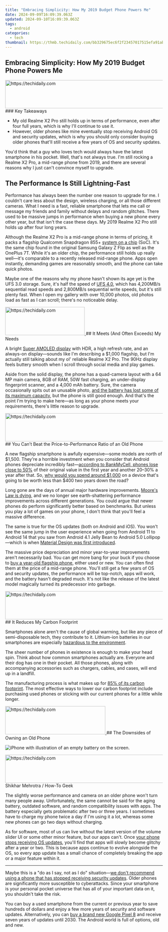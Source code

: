 ```yaml
---
title: "Embracing Simplicity: How My 2019 Budget Phone Powers Me"
date: 2024-09-09T16:09:39.063Z
updated: 2024-09-10T16:09:39.063Z
tags:
  - android
categories:
  - tech
thumbnail: https://thmb.techidaily.com/bb329675ec6f2f23457017515efa91abef31819e6a3a7e2a32d3770666fdecc3.jpg
---
```


## Embracing Simplicity: How My 2019 Budget Phone Powers Me

<!-- affiliate ads begin -->
<a href="https://appsumo.8odi.net/c/5597632/2129741/7443" target="_top" id="2129741">
  <img src="//a.impactradius-go.com/display-ad/7443-2129741" border="0" alt="https://techidaily.com" width="728" height="90"/>
</a>
<img height="0" width="0" src="https://appsumo.8odi.net/i/5597632/2129741/7443" style="position:absolute;visibility:hidden;" border="0" />
<!-- affiliate ads end -->
### Key Takeaways

* My old Realme X2 Pro still holds up in terms of performance, even after four full years, which is why I'll continue to use it.
* However, older phones like mine eventually stop receiving Android OS and security updates, which is why you should only consider buying older phones that'll still receive a few years of OS and security updates.

 You'd think that a guy who loves tech would always have the latest smartphone in his pocket. Well, that's not always true. I'm still rocking a Realme X2 Pro, a mid-range phone from 2019, and there are several reasons why I just can't convince myself to upgrade.

##  The Performance Is Still Lightning-Fast

 Performance has always been the number one reason to upgrade for me. I couldn't care less about the design, wireless charging, or all those different cameras. What I need is a fast, reliable smartphone that lets me call or message my friends and family without delays and random glitches. There used to be massive jumps in performance when buying a new phone every other year, but that isn't the case these days. My 2019 Realme X2 Pro still holds up after four long years.

 Although the Realme X2 Pro is a mid-range phone in terms of pricing, it packs a flagship Qualcomm Snapdragon 855+ [system on a chip](https://screen-activity-recording.techidaily.com/new-discovering-win11s-finest-screen-grabbers-for-2024/) (SoC). It's the same chip found in the original Samsung Galaxy Z Flip as well as the OnePlus 7T. While it's an older chip, the performance still holds up really well—it's comparable to a recently released mid-range phone. Apps open instantly, demanding games are reasonably smooth, and the phone can take quick photos.

 Maybe one of the reasons why my phone hasn't shown its age yet is the UFS 3.0 storage. Sure, it's half the speed of [UFS 4.0](https://screen-mirroring-recording.techidaily.com/best-practices-for-livestreaming-and-archiving-sports-events-for-2024/), which has 4,200MB/s sequential read speeds and 2,800MB/s sequential write speeds, but it's still plenty fast. When I open my gallery with over 10,000 photos, old photos load as fast as I can scroll; there's no noticeable delay.

<!-- affiliate ads begin -->
<a href="https://25home.pxf.io/c/5597632/2123473/16836" target="_top" id="2123473">
  <img src="//a.impactradius-go.com/display-ad/16836-2123473" border="0" alt="https://techidaily.com" width="254" height="90"/>
</a>
<img height="0" width="0" src="https://25home.pxf.io/i/5597632/2123473/16836" style="position:absolute;visibility:hidden;" border="0" />
<!-- affiliate ads end -->
##  It Meets (And Often Exceeds) My Needs

 A bright [Super AMOLED display](https://fox-http.techidaily.com/2024-approved-lightning-fast-windowed-photo-reader-for-win11/) with HDR, a high refresh rate, and an always-on display—sounds like I'm describing a $1,000 flagship, but I'm actually still talking about my ol' reliable Realme X2 Pro. The 90Hz display feels buttery smooth when I scroll through social media and play games.

 Aside from the solid display, the phone has a quad-camera layout with a 64 MP main camera, 8GB of RAM, 50W fast charging, an under-display fingerprint scanner, and a 4,000 mAh battery. Sure, the camera occasionally spits out an unusable photo, [and the battery has lost some of its maximum capacity](https://hardware-updates.techidaily.com/installing-intels-management-engine-drivers-on-windows-11817-complete-tutorial/), but the phone is still good enough. And that's the point I'm trying to make here—as long as your phone meets your requirements, there's little reason to upgrade.

<!-- affiliate ads begin -->
<a href="https://ephamedtechinc.pxf.io/c/5597632/2123511/26400" target="_top" id="2123511">
  <img src="//a.impactradius-go.com/display-ad/26400-2123511" border="0" alt="https://techidaily.com" width="728" height="90"/>
</a>
<img height="0" width="0" src="https://ephamedtechinc.pxf.io/i/5597632/2123511/26400" style="position:absolute;visibility:hidden;" border="0" />
<!-- affiliate ads end -->
##  You Can’t Beat the Price-to-Performance Ratio of an Old Phone

 A new flagship smartphone is awfully expensive—some models are north of $1,500\. They're a horrible investment when you consider that Android phones depreciate incredibly fast—[according to BankMyCell, phones lose close to 50%](https://www.bankmycell.com/blog/cell-phone-depreciation-report-2019-2020/#1) of their original value in the first year and another 20–30% a year after that. So, [why would you spend around $1,000](https://extra-hints.techidaily.com/browsing-woes-solve-the-black-screen-mystery-on-chromesafari-facebook-live/) on a device that's going to be worth less than $400 two years down the road?

 Long gone are the days of annual major hardware improvements. [Moore's Law is dying](https://blog-min.techidaily.com/how-to-remove-google-frp-lock-on-huawei-by-drfone-android-unlock-remove-google-frp/), and we no longer see earth-shattering performance improvements across different generations. You could argue that newer phones do perform significantly better based on benchmarks. But unless you play a lot of games on your phone, I don't think that you'll feel a massive difference.

 The same is true for the OS updates (both on Android and iOS). You won't see the same jump in the user experience when going from Android 11 to Android 14 that you saw from Android 4.1 Jelly Bean to Android 5.0 Lollipop—which is when [Material Design was first introduced](https://os-tips.techidaily.com/how-does-mms-work-step-by-step-tutorial-for-turning-on-rich-media-sending-in-your-phone/).

 The massive price depreciation and minor year-to-year improvements aren't necessarily bad. You can get more bang for your buck if you choose to [buy a year-old flagship phone](https://ai-vdieo-software.techidaily.com/new-the-ultimate-guide-to-video-collage-apps-for-iphone-and-ipad/), either used or new. You can often find them at the price of a mid-range phone. You'll still get a few years of OS and security updates, the performance will be top-notch, apps will work, and the battery hasn't degraded much. It's not like the release of the latest model magically turned its predecessor into garbage.

<!-- affiliate ads begin -->
<a href="https://ephamedtechinc.pxf.io/c/5597632/2137215/26400" target="_top" id="2137215">
  <img src="//a.impactradius-go.com/display-ad/26400-2137215" border="0" alt="https://techidaily.com" width="728" height="90"/>
</a>
<img height="0" width="0" src="https://ephamedtechinc.pxf.io/i/5597632/2137215/26400" style="position:absolute;visibility:hidden;" border="0" />
<!-- affiliate ads end -->
##  It Reduces My Carbon Footprint

 Smartphones alone aren't the cause of global warming, but like any piece of semi-disposable tech, they contribute to it. Lithium-ion batteries in our smartphones are especially [hazardous to the environment](https://www.instituteforenergyresearch.org/renewable/environmental-impacts-of-lithium-ion-batteries/).

 The sheer number of phones in existence is enough to make your head spin. Think about how common smartphones actually are. Everyone and their dog has one in their pocket. All those phones, along with accompanying accessories such as chargers, cables, and cases, will end up in a landfill.

 The manufacturing process is what makes up for [85% of its carbon footprint](https://www.fairplanet.org/story/smartphone-pollution-electronic-waste/). The most effective ways to lower our carbon footprint include purchasing used phones or sticking with our current phones for a little while longer.

<!-- affiliate ads begin -->
<a href="https://aligracehair.sjv.io/c/5597632/2135415/19272" target="_top" id="2135415">
  <img src="//a.impactradius-go.com/display-ad/19272-2135415" border="0" alt="https://techidaily.com" width="320" height="90"/>
</a>
<img height="0" width="0" src="https://aligracehair.sjv.io/i/5597632/2135415/19272" style="position:absolute;visibility:hidden;" border="0" />
<!-- affiliate ads end -->
##  The Downsides of Owning an Old Phone

![iPhone with illustration of an empty battery on the screen.](https://static1.howtogeekimages.com/wordpress/wp-content/uploads/2023/08/fix-battery-drain-issues-on-iphone.jpg) 

<!-- affiliate ads begin -->
<a href="https://appsumo.8odi.net/c/5597632/2130875/7443" target="_top" id="2130875">
  <img src="//a.impactradius-go.com/display-ad/7443-2130875" border="0" alt="https://techidaily.com" width="728" height="90"/>
</a>
<img height="0" width="0" src="https://appsumo.8odi.net/i/5597632/2130875/7443" style="position:absolute;visibility:hidden;" border="0" />
<!-- affiliate ads end -->
Shikhar Mehrotra / How-To Geek

 The slightly worse performance and camera on an older phone won't turn many people away. Unfortunately, the same cannot be said for the aging battery, outdated software, and random compatibility issues with apps. The battery especially gets problematic after two or three years. I sometimes have to charge my phone twice a day if I'm using it a lot, whereas some new phones can go two days without charging.

 As for software, most of us can live without the latest version of the volume slider UI or some other minor feature, but our apps can't. Once [your phone stops receiving OS updates](https://activate-lock.techidaily.com/how-to-delete-icloud-account-with-or-without-password-from-your-iphone-se-2022windowsmac-by-drfone-ios/), you'll find that apps will slowly become glitchy after a year or two. This is because apps continue to evolve alongside the OS, so every app update has a small chance of completely breaking the app or a major feature within it.

---

 Maybe this is a "do as I say, not as I do" situation—[we don't recommend using a phone that has stopped receiving security updates](https://facebook-video-footage.techidaily.com/updated-in-2024-diving-into-the-world-of-haul-video-content/). Older phones are significantly more susceptible to cyberattacks. Since your smartphone is your personal pocket universe that has all of your important data on it, you shouldn't take the risk.

 You can buy a used smartphone from the current or previous year to save hundreds of dollars and enjoy a few more years of security and software updates. Alternatively, you can [buy a brand new Google Pixel 8](https://screen-activity-recording.techidaily.com/from-mundane-to-marvelous-proven-methods-to-record-everyday-life-and-adventures-in-sims-4-for-2024/) and receive seven years of updates until 2030\. The Android world is full of options, old and new.

<ins class="adsbygoogle"
     style="display:block"
     data-ad-format="autorelaxed"
     data-ad-client="ca-pub-7571918770474297"
     data-ad-slot="1223367746"></ins>



<ins class="adsbygoogle"
     style="display:block"
     data-ad-client="ca-pub-7571918770474297"
     data-ad-slot="8358498916"
     data-ad-format="auto"
     data-full-width-responsive="true"></ins>


